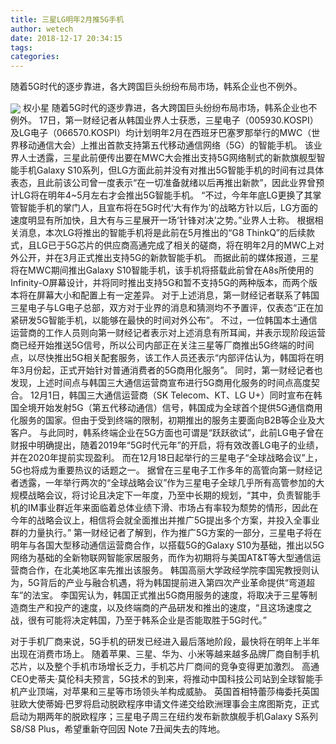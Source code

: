 ```yaml
---
title: 三星LG明年2月推5G手机
author: wetech
date: 2018-12-17 20:34:15
tags: 
categories: 
---
```

随着5G时代的逐步靠进，各大跨国巨头纷纷布局市场，韩系企业也不例外。
<!-- more -->
<img align="center" border="0" src="https://imgcdn.yicai.com/uppics/images/2018/12/405e16dceebd8f024cdb1e814f130f83.jpg" />
权小星
随着5G时代的逐步靠进，各大跨国巨头纷纷布局市场，韩系企业也不例外。
17日，第一财经记者从韩国业界人士获悉，三星电子（005930.KOSPI）及LG电子（066570.KOSPI）均计划明年2月在西班牙巴塞罗那举行的MWC（世界移动通信大会）上推出首款支持第五代移动通信网络（5G）的智能手机。
该业界人士透露，三星此前便传出要在MWC大会推出支持5G网络制式的新款旗舰型智能手机Galaxy S10系列，但LG方面此前并没有对推出5G智能手机的时间有过具体表态，且此前该公司曾一度表示“在一切准备就绪以后再推出新款”，因此业界曾预计LG将在明年4~5月左右才会推出5G智能手机。
“不过，今年年底LG更换了其掌管智能手机的掌门人，且宣布将在5G时代‘大有作为’的战略方针以后，LG方面的速度明显有所加快，且大有与三星展开一场‘针锋对决’之势。”业界人士称。
根据相关消息，本次LG将推出的智能手机将是此前在5月推出的“G8 ThinkQ”的后续款式，且LG已于5G芯片的供应商高通完成了相关的磋商，将在明年2月的MWC上对外公开，并在3月正式推出支持5G的新款智能手机。
而据此前的媒体报道，三星将在MWC期间推出Galaxy S10智能手机，该手机将搭载此前曾在A8s所使用的Infinity-O屏幕设计，并将同时推出支持5G和暂不支持5G的两种版本，而两个版本将在屏幕大小和配置上有一定差异。
对于上述消息，第一财经记者联系了韩国三星电子与LG电子总部，双方对于业界的消息和猜测均不予置评，仅表态“正在加紧研发5G智能手机，以能够在最快的时间对外公布”。
不过，一位韩国本土通信运营商的工作人员则向第一财经记者表示对上述消息有所耳闻，并表示现阶段运营商已经开始推送5G信号，所以公司内部正在关注三星等厂商推出5G终端的时间点，以尽快推出5G相关配套服务，该工作人员还表示“内部评估认为，韩国将在明年3月份起，正式开始针对普通消费者的5G商用化服务”。
同时，第一财经记者也发现，上述时间点与韩国三大通信运营商宣布进行5G商用化服务的时间点高度契合。
12月1日，韩国三大通信运营商（SK Telecom、KT、LG U+）同时宣布在韩国全境开始发射5G（第五代移动通信）信号，韩国成为全球首个提供5G通信商用化服务的国家。但由于受到终端的限制，初期推出的服务主要面向B2B等企业及大客户。
与此同时，韩系终端企业在5G方面也可谓是“跃跃欲试”，此前LG电子曾在财报中明确提出，随着2019年“5G时代元年”的开启，将有效改善LG电子的业绩，并在2020年提前实现盈利。
而在12月18日起举行的三星电子“全球战略会议”上，5G也将成为重要热议的话题之一。
据曾在三星电子工作多年的高管向第一财经记者透露，一年举行两次的“全球战略会议”作为三星电子全球几乎所有高管参加的大规模战略会议，将讨论且决定下一年度，乃至中长期的规划，“其中，负责智能手机的IM事业群近年来面临着总体业绩下滑、市场占有率较为颓势的情形，因此在今年的战略会议上，相信将会就全面推出并推广5G提出多个方案，并投入全事业群的力量执行。”
第一财经记者了解到，作为推广5G方案的一部分，三星电子将在明年与各国大型移动通信运营商合作，以搭载5G的Galaxy S10为基础，推出以5G网络为基础的全新物联网智能家居服务，而作为初期将与美国AT&T等大型通信运营商合作，在北美地区率先推出该服务。
韩国高丽大学政经学院李国宪教授则认为，5G背后的产业与融合机遇，将为韩国提前进入第四次产业革命提供“弯道超车”的法宝。
李国宪认为，韩国正式推出5G商用服务的速度，将取决于三星等制造商生产和投产的速度，以及终端商的产品研发和推出的速度，“且这场速度之战，很有可能将决定韩国，乃至于韩系企业是否能取胜于5G时代。”
 
 
对于手机厂商来说，5G手机的研发已经进入最后落地阶段，最快将在明年上半年出现在消费市场上。
随着苹果、三星、华为、小米等越来越多品牌厂商自制手机芯片，以及整个手机市场增长乏力，手机芯片厂商间的竞争变得更加激烈。
高通CEO史蒂夫·莫伦科夫预言，5G技术的到来，将推动中国科技公司站到全球智能手机产业顶端，对苹果和三星等市场领头羊构成威胁。
英国首相特蕾莎梅委托英国驻欧大使蒂姆·巴罗将启动脱欧程序申请文件递交给欧洲理事会主席图斯克，正式启动为期两年的脱欧程序；三星电子周三在纽约发布新款旗舰手机Galaxy S系列S8/S8 Plus，希望重新夺回因 Note 7丑闻失去的阵地。
